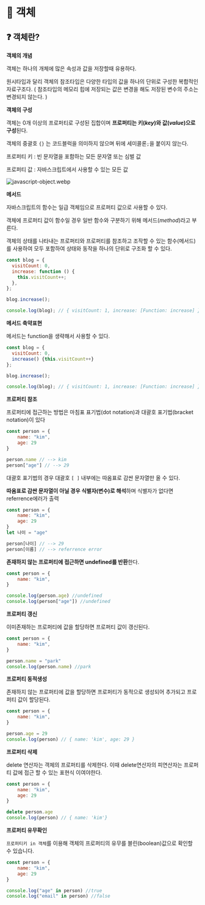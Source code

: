 # 📙 객체

## ❓️ 객체란?

**객체의 개념**

객체는 하나의 개체에 많은 속성과 값을 저장할때 유용하다.

원시타입과 달리 객체의 참조타입은 다양한 타입의 값을 하나의 단위로 구성한 복합적인 자료구조다. ( 참조타입의 메모리 힙에 저장되는 값은 변경을 해도 저장된 변수의 주소는 변경되지 않는다. )

**객체의 구성**

객체는 0개 이상의 프로퍼티로 구성된 집합이며 **프로퍼티는 키(*key*)와 값(*value*)으로 구성**된다.

객체의 중괄호 `{}` 는 코드블럭을 의미하지 않으며 뒤에 세미콜론`;`을 붙이지 않는다.

프로퍼티 키 :  빈 문자열을 포함하는 모든 문자열 또는 심벌 값

프로퍼티 값 : 자바스크립트에서 사용할 수 있는 모든 값

![javascript-object.webp](%F0%9F%93%99%20%E1%84%80%E1%85%A2%E1%86%A8%E1%84%8E%E1%85%A6%20452e2141e71f433090bc4717e06f50ab/javascript-object.webp)

**메서드**

자바스크립트의 함수는 일급 객체임으로 프로퍼티 값으로 사용할 수 있다.

객체에 프로퍼티 값이 함수일 경우 일반 함수와 구분하기 위해 메서드(*method*)라고 부른다.

객체의 상태를 나타내는 프로퍼티와 프로퍼티를 참조하고 조작할 수 있는 함수(메서드)를 사용하여 모두 포함하여 상태와 동작을 하나의 단위로 구조화 할 수 있다.

```jsx
const blog = {
  visitCount: 0,
  increase: function () {
    this.visitCount++;
  },
};

blog.increase();

console.log(blog); // { visitCount: 1, increase: [Function: increase] }
```

**메서드 축약표현**

메서드는 function을 생략해서 사용할 수 있다.

```jsx
const blog = {
  visitCount: 0,
  increase() {this.visitCount++}
};

blog.increase();

console.log(blog); // { visitCount: 1, increase: [Function: increase] }
```

**프로퍼티 참조**

프로퍼티에 접근하는 방법은 마침표 표기법(dot notation)과 대괄호 표기법(bracket notation)이 있다

```jsx
const person = {
	name: "kim",
	age: 29
}

person.name // --> kim
person["age"] // --> 29
```

대괄호 표기법의 경우 대괄호 `[ ]` 내부에는 따옴표로 감싼 문자열만 올 수 있다.

**따옴표로 감싼 문자열이 아닐 경우 식별자(변수)로 해석**하며 식별자가 없다면 referrence에러가 출력

```jsx
const person = {
	name: "kim",
	age: 29
}
let 나이 = "age"

person[나이] // --> 29
person[이름] // --> referrence error
```

**존재하지 않는 프로퍼티에 접근하면 undefined를 반환**한다.

```jsx
const person = {
	name: "kim",
}

console.log(person.age) //undefined
console.log(person["age"]) //undefined
```

**프로퍼티 갱신**

이미존재하는 프로퍼티에 값을 할당하면 프로퍼티 값이 갱신된다.

```jsx
const person = {
	name: "kim",
}

person.name = "park"
console.log(person.name) //park
```

**프로퍼티 동적생성**

존재하지 않는 프로퍼티에 값을 할당하면 프로퍼티가 동적으로 생성되어 추가되고 프로퍼티 값이 할당된다.

```jsx
const person = {
	name: "kim",
}

person.age = 29
console.log(person) // { name: 'kim', age: 29 }
```

**프로퍼티 삭제**

delete 연산자는 객체의 프로퍼티를 삭제한다. 이때 delete연산자의 피연산자는 프로퍼티 값에 접근 할 수 있는 표현식 이여야한다.

```jsx
const person = {
	name: "kim",
	age: 29
}

delete person.age
console.log(person) // { name: 'kim'}
```

**프로퍼티 유무확인**

`프로퍼티키 in 객체`를 이용해 객체의 프로퍼티의 유무를 블린(boolean)값으로 확인할 수 있습니다.

```jsx
const person = {
	name: "kim",
	age: 29
}

console.log("age" in person) //true
console.log("email" in person) //false
```